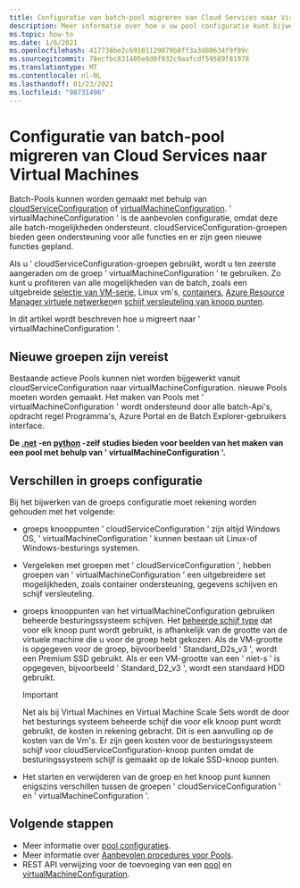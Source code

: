 ```yaml
---
title: Configuratie van batch-pool migreren van Cloud Services naar Virtual Machines
description: Meer informatie over hoe u uw pool configuratie kunt bijwerken naar de nieuwste en aanbevolen configuratie
ms.topic: how-to
ms.date: 1/6/2021
ms.openlocfilehash: 417738be2c69101129079b8ff3a3d80634f9f99c
ms.sourcegitcommit: 78ecfbc831405e8d0f932c9aafcdf59589f81978
ms.translationtype: MT
ms.contentlocale: nl-NL
ms.lasthandoff: 01/23/2021
ms.locfileid: "98731496"
---
```

# <a name="migrate-batch-pool-configuration-from-cloud-services-to-virtual-machines"></a>Configuratie van batch-pool migreren van Cloud Services naar Virtual Machines

Batch-Pools kunnen worden gemaakt met behulp van [cloudServiceConfiguration](/rest/api/batchservice/pool/add#cloudserviceconfiguration) of [virtualMachineConfiguration](/rest/api/batchservice/pool/add#virtualmachineconfiguration). ' virtualMachineConfiguration ' is de aanbevolen configuratie, omdat deze alle batch-mogelijkheden ondersteunt. cloudServiceConfiguration-groepen bieden geen ondersteuning voor alle functies en er zijn geen nieuwe functies gepland.

Als u ' cloudServiceConfiguration-groepen gebruikt, wordt u ten zeerste aangeraden om de groep ' virtualMachineConfiguration ' te gebruiken. Zo kunt u profiteren van alle mogelijkheden van de batch, zoals een uitgebreide [selectie van VM-serie](batch-pool-vm-sizes.md), Linux vm's, [containers](batch-docker-container-workloads.md), [Azure Resource Manager virtuele netwerken](batch-virtual-network.md)en [schijf versleuteling van knoop punten](disk-encryption.md).

In dit artikel wordt beschreven hoe u migreert naar ' virtualMachineConfiguration '.

## <a name="new-pools-are-required"></a>Nieuwe groepen zijn vereist

Bestaande actieve Pools kunnen niet worden bijgewerkt vanuit cloudServiceConfiguration naar virtualMachineConfiguration. nieuwe Pools moeten worden gemaakt. Het maken van Pools met ' virtualMachineConfiguration ' wordt ondersteund door alle batch-Api's, opdracht regel Programma's, Azure Portal en de Batch Explorer-gebruikers interface.

**De [.net](tutorial-parallel-dotnet.md) -en [python](tutorial-parallel-python.md) -zelf studies bieden voor beelden van het maken van een pool met behulp van ' virtualMachineConfiguration '.**

## <a name="pool-configuration-differences"></a>Verschillen in groeps configuratie

Bij het bijwerken van de groeps configuratie moet rekening worden gehouden met het volgende:

- groeps knooppunten ' cloudServiceConfiguration ' zijn altijd Windows OS, ' virtualMachineConfiguration ' kunnen bestaan uit Linux-of Windows-besturings systemen.
- Vergeleken met groepen met ' cloudServiceConfiguration ', hebben groepen van ' virtualMachineConfiguration ' een uitgebreidere set mogelijkheden, zoals container ondersteuning, gegevens schijven en schijf versleuteling.
- groeps knooppunten van het virtualMachineConfiguration gebruiken beheerde besturingssysteem schijven. Het [beheerde schijf type](../virtual-machines/disks-types.md) dat voor elk knoop punt wordt gebruikt, is afhankelijk van de grootte van de virtuele machine die u voor de groep hebt gekozen. Als de VM-grootte is opgegeven voor de groep, bijvoorbeeld ' Standard_D2s_v3 ', wordt een Premium SSD gebruikt. Als er een VM-grootte van een ' niet-s ' is opgegeven, bijvoorbeeld ' Standard_D2_v3 ', wordt een standaard HDD gebruikt.

   > [!IMPORTANT]
   > Net als bij Virtual Machines en Virtual Machine Scale Sets wordt de door het besturings systeem beheerde schijf die voor elk knoop punt wordt gebruikt, de kosten in rekening gebracht. Dit is een aanvulling op de kosten van de Vm's. Er zijn geen kosten voor de besturingssysteem schijf voor cloudServiceConfiguration-knoop punten omdat de besturingssysteem schijf is gemaakt op de lokale SSD-knoop punten.

- Het starten en verwijderen van de groep en het knoop punt kunnen enigszins verschillen tussen de groepen ' cloudServiceConfiguration ' en ' virtualMachineConfiguration '.

## <a name="next-steps"></a>Volgende stappen

- Meer informatie over [pool configuraties](nodes-and-pools.md#configurations).
- Meer informatie over [Aanbevolen procedures voor Pools](best-practices.md#pools).
- REST API verwijzing voor de toevoeging van een [pool](/rest/api/batchservice/pool/add) en [virtualMachineConfiguration](/rest/api/batchservice/pool/add#virtualmachineconfiguration).